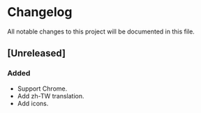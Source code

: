 # Changelog
All notable changes to this project will be documented in this file.

## [Unreleased]
### Added
- Support Chrome.
- Add zh-TW translation.
- Add icons.
